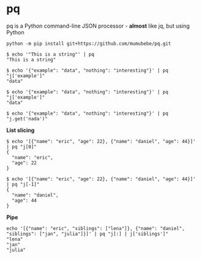 # pq
pq is a Python command-line JSON processor - **almost** like jq, but using Python

```
python -m pip install git+https://github.com/mumubebe/pq.git
```



```
$ echo '"This is a string"' | pq
"This is a string"
```


```
$ echo '{"example": "data", "nothing": "interesting"}' | pq "j['example']"
"data"
```

```
$ echo '{"example": "data", "nothing": "interesting"}' | pq "j['example']"
"data"
```

```
$ echo '{"example": "data", "nothing": "interesting"}' | pq "j.get('nada')"

```

**List slicing**
```
$ echo '[{"name": "eric", "age": 22}, {"name": "daniel", "age": 44}]' | pq "j[0]"
{
  "name": "eric",
  "age": 22
}

$ echo '[{"name": "eric", "age": 22}, {"name": "daniel", "age": 44}]' | pq "j[-1]"
{
  "name": "daniel",
  "age": 44
}
```

**Pipe**

```
echo '[{"name": "eric", "siblings": ["lena"]}, {"name": "daniel", "siblings": ["jan", "julia"]}]' | pq "j[:] | j['siblings']"
"lena"
"jan"
"julia"
```